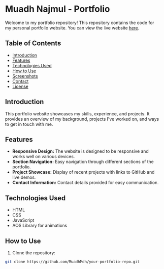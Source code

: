 # Muadh Najmul - Portfolio

Welcome to my portfolio repository! This repository contains the code for my personal portfolio website. You can view the live website [here](#insert-live-website-link).

## Table of Contents
- [Introduction](#introduction)
- [Features](#features)
- [Technologies Used](#technologies-used)
- [How to Use](#how-to-use)
- [Screenshots](#screenshots)
- [Contact](#contact)
- [License](#license)

## Introduction

This portfolio website showcases my skills, experience, and projects. It provides an overview of my background, projects I've worked on, and ways to get in touch with me.

## Features

- **Responsive Design:** The website is designed to be responsive and works well on various devices.
- **Section Navigation:** Easy navigation through different sections of the portfolio.
- **Project Showcase:** Display of recent projects with links to GitHub and live demos.
- **Contact Information:** Contact details provided for easy communication.

## Technologies Used

- HTML
- CSS
- JavaScript
- AOS Library for animations

## How to Use

1. Clone the repository:

```bash
git clone https://github.com/MuadhMdh/your-portfolio-repo.git

